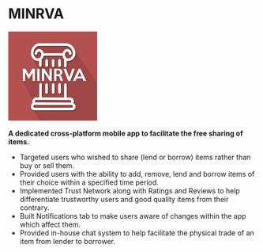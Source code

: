 # MINRVA
![Logo](/frontEnd/app/minrva_Xamarin_Forms/iOS/Resources/Icon-60@3x.png?raw=true)

**A dedicated cross-platform mobile app to facilitate the free sharing of items.**
- Targeted users who wished to share (lend or borrow) items rather than buy or sell them.
- Provided users with the ability to add, remove, lend and borrow items of their choice within a specified time period.
- Implemented Trust Network along with Ratings and Reviews to help differentiate trustworthy users and good quality items from their contrary.
- Built Notifications tab to make users aware of changes within the app which affect them. 
- Provided in-house chat system to help facilitate the physical trade of an item from lender to borrower.
